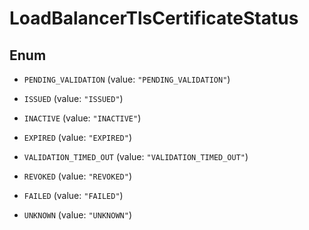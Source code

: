 

# LoadBalancerTlsCertificateStatus

## Enum


* `PENDING_VALIDATION` (value: `"PENDING_VALIDATION"`)

* `ISSUED` (value: `"ISSUED"`)

* `INACTIVE` (value: `"INACTIVE"`)

* `EXPIRED` (value: `"EXPIRED"`)

* `VALIDATION_TIMED_OUT` (value: `"VALIDATION_TIMED_OUT"`)

* `REVOKED` (value: `"REVOKED"`)

* `FAILED` (value: `"FAILED"`)

* `UNKNOWN` (value: `"UNKNOWN"`)



